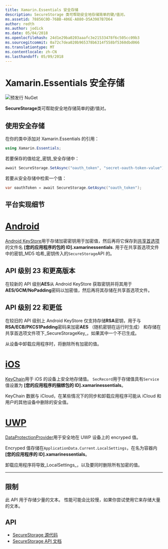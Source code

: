 ```yaml
---
title: Xamarin.Essentials 安全存储
description: SecureStorage 类可帮助安全地存储简单的键/值对。
ms.assetid: 78856C0D-76BB-406E-A880-D5A3987B7D64
author: redth
ms.author: jodick
ms.date: 05/04/2018
ms.openlocfilehash: 24d1e29ba0203aaafc3e21533478f6c505cc09b3
ms.sourcegitcommit: 0a72c7dea020b965378b6314f558bf5360dbd066
ms.translationtype: MT
ms.contentlocale: zh-CN
ms.lasthandoff: 05/09/2018
---
```

# <a name="xamarinessentials-secure-storage"></a>Xamarin.Essentials 安全存储

![预发行 NuGet](~/media/shared/pre-release.png)

**SecureStorage**类可帮助安全地存储简单的键/值对。

## <a name="using-secure-storage"></a>使用安全存储

在你的类中添加对 Xamarin.Essentials 的引用：

```csharp
using Xamarin.Essentials;
```

若要保存的值给定_密钥_安全存储中：

```csharp
await SecureStorage.SetAsync("oauth_token", "secret-oauth-token-value");
```

若要从安全存储中检索一个值：

```csharp
var oauthToken = await SecureStorage.GetAsync("oauth_token");
```

## <a name="platform-implementation-specifics"></a>平台实现细节

# <a name="androidtabandroid"></a>[Android](#tab/android)

[Android KeyStore](https://developer.android.com/training/articles/keystore.html)用于存储加密密钥用于加密值，然后再将它保存到[共享首选项](https://developer.android.com/training/data-storage/shared-preferences.html)的文件名 **[您的应用程序的包的 ID].xamarinessentials**.  用于在共享首选项文件中的密钥_MD5 哈希_密钥传入的`SecureStorage`API 的。

## <a name="api-level-23-and-higher"></a>API 级别 23 和更高版本

在较新的 API 级别**AES**从 Android KeyStore 获取密钥并将其用于**AES/GCM/NoPadding**密码以加密值，然后再将其存储在共享首选项文件。

## <a name="api-level-22-and-lower"></a>API 级别 22 和更低

在较旧的 API 级别上 Android KeyStore 仅支持存储**RSA**密钥，用于与**RSA/ECB/PKCS1Padding**密码来加密**AES** （随机密钥在运行时生成） 和存储在共享首选项文件项下_SecureStorageKey_，如果其中一个不已生成。

从设备中卸载应用程序时，将删除所有加密的值。

# <a name="iostabios"></a>[iOS](#tab/ios)

[KeyChain](https://developer.xamarin.com/api/type/Android.Security.KeyChain/)用于 iOS 的设备上安全地存储值。  `SecRecord`用于存储值具有`Service`值设置为 **[您的应用程序的捆绑包的 ID].xamarinessentials**。

KeyChain 数据与 iCloud，在某些情况下的同步和卸载应用程序可能从 iCloud 和用户的其他设备中删除的安全值。

# <a name="uwptabuwp"></a>[UWP](#tab/uwp)

[DataProtectionProvider](https://docs.microsoft.com/en-us/uwp/api/windows.security.cryptography.dataprotection.dataprotectionprovider)用于安全地在 UWP 设备上的 encryped 值。

Encryped 值存储在`ApplicationData.Current.LocalSettings`，在名为容器内 **[您的应用程序的 ID].xamarinessentials**。

卸载应用程序将导致_LocalSettings_，以及要同时删除所有加密的值。

-----

## <a name="limitations"></a>限制

此 API 用于存储少量的文本。  性能可能会比较慢，如果你尝试使用它来存储大量的文本。

## <a name="api"></a>API

- [SecureStorage 源代码](https://github.com/xamarin/Essentials/tree/master/Essentials/SecureStorage)
- [SecureStorage API 文档](xref:Xamarin.Essentials.SecureStorage)
